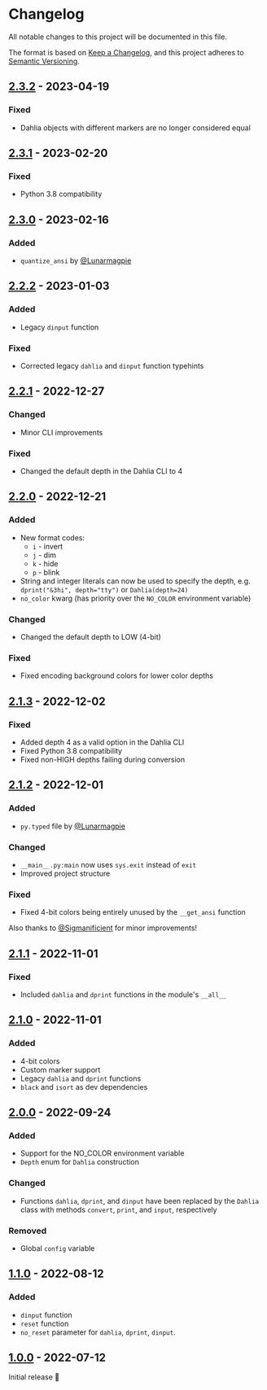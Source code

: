 # Changelog

All notable changes to this project will be documented in this file.

The format is based on [Keep a Changelog](https://keepachangelog.com/en/1.0.0/),
and this project adheres to [Semantic Versioning](https://semver.org/spec/v2.0.0.html).

## [2.3.2] - 2023-04-19

### Fixed
- Dahlia objects with different markers are no longer considered equal

## [2.3.1] - 2023-02-20

### Fixed
- Python 3.8 compatibility

## [2.3.0] - 2023-02-16

### Added
- `quantize_ansi` by [@Lunarmagpie](https://github.com/Lunarmagpie)

## [2.2.2] - 2023-01-03

### Added
- Legacy `dinput` function

### Fixed
- Corrected legacy `dahlia` and `dinput` function typehints

## [2.2.1] - 2022-12-27

### Changed
- Minor CLI improvements

### Fixed
- Changed the default depth in the Dahlia CLI to 4

## [2.2.0] - 2022-12-21

### Added
- New format codes:
  - `i` - invert
  - `j` - dim
  - `k` - hide
  - `p` - blink
- String and integer literals can now be used to specify the depth, e.g. `dprint("&3hi", depth="tty")` or `Dahlia(depth=24)`
- `no_color` kwarg (has priority over the `NO_COLOR` environment variable)

### Changed
- Changed the default depth to LOW (4-bit)

### Fixed
- Fixed encoding background colors for lower color depths

## [2.1.3] - 2022-12-02

### Fixed
- Added depth 4 as a valid option in the Dahlia CLI
- Fixed Python 3.8 compatibility
- Fixed non-HIGH depths failing during conversion

## [2.1.2] - 2022-12-01

### Added
- `py.typed` file by [@Lunarmagpie](https://github.com/Lunarmagpie)

### Changed
- `__main__.py:main` now uses `sys.exit` instead of `exit`
- Improved project structure

### Fixed
- Fixed 4-bit colors being entirely unused by the `__get_ansi` function

Also thanks to [@Sigmanificient](https://github.com/Sigmanificient) for minor improvements!

## [2.1.1] - 2022-11-01

### Fixed
- Included `dahlia` and `dprint` functions in the module's `__all__`

## [2.1.0] - 2022-11-01

### Added
- 4-bit colors
- Custom marker support
- Legacy `dahlia` and `dprint` functions
- `black` and `isort` as dev dependencies

## [2.0.0] - 2022-09-24

### Added
- Support for the NO_COLOR environment variable
- `Depth` enum for `Dahlia` construction

### Changed
- Functions `dahlia`, `dprint`, and `dinput` have been replaced by the `Dahlia` class with methods `convert`, `print`, and `input`, respectively

### Removed
- Global `config` variable

## [1.1.0] - 2022-08-12

### Added
- `dinput` function
- `reset` function
- `no_reset` parameter for `dahlia`, `dprint`, `dinput`.

## [1.0.0] - 2022-07-12

Initial release 🎉

[1.0.0]: https://github.com/trag1c/Dahlia/releases/tag/1.0.0
[1.1.0]: https://github.com/trag1c/Dahlia/compare/1.0.0...1.1.0
[2.0.0]: https://github.com/trag1c/Dahlia/compare/1.1.0...2.0.0
[2.1.0]: https://github.com/trag1c/Dahlia/compare/2.0.0...2.1.0
[2.1.1]: https://github.com/trag1c/Dahlia/compare/2.1.0...2.1.1
[2.1.2]: https://github.com/trag1c/Dahlia/compare/2.1.1...2.1.2
[2.1.3]: https://github.com/trag1c/Dahlia/compare/2.1.2...2.1.3
[2.2.0]: https://github.com/trag1c/Dahlia/compare/2.1.3...2.2.0
[2.2.1]: https://github.com/trag1c/Dahlia/compare/2.2.0...2.2.1
[2.2.2]: https://github.com/trag1c/Dahlia/compare/2.2.1...2.2.2
[2.3.0]: https://github.com/trag1c/Dahlia/compare/2.2.2...2.3.0
[2.3.1]: https://github.com/trag1c/Dahlia/compare/2.3.0...2.3.1
[2.3.2]: https://github.com/trag1c/Dahlia/compare/2.3.1...2.3.2